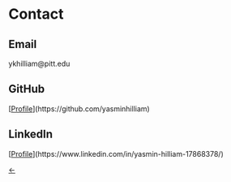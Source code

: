 <h1>Contact</h1>

<h2>Email</h2>
ykhilliam@pitt.edu

<h2>GitHub</h2>
[<u>Profile</u>](https://github.com/yasminhilliam)

<h2>LinkedIn</h2>
[<u>Profile</u>](https://www.linkedin.com/in/yasmin-hilliam-17868378/)

[&larr;](./)
